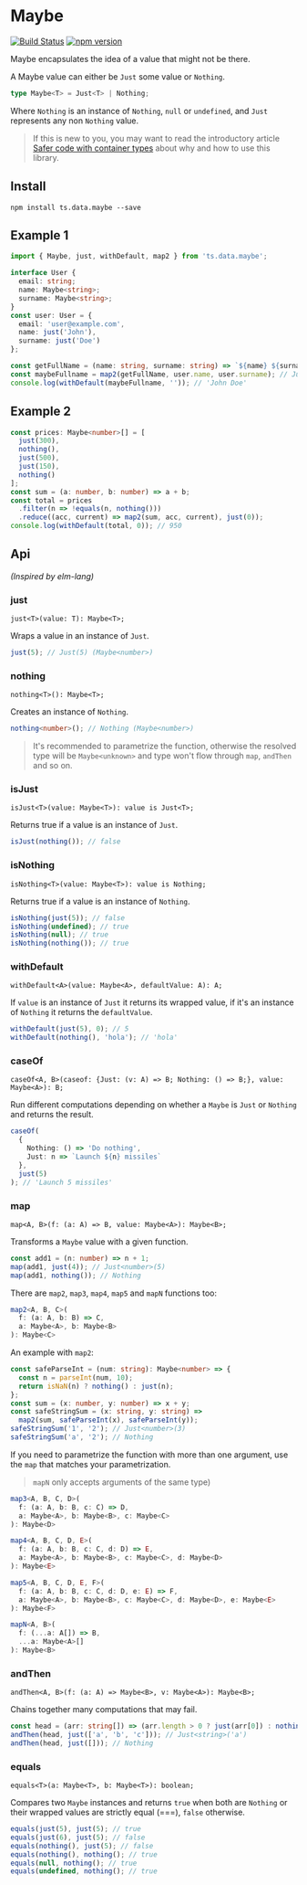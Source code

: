 # Maybe

[![Build Status](https://travis-ci.org/joanllenas/ts.data.maybe.svg?branch=master)](https://travis-ci.org/joanllenas/ts.data.maybe)
[![npm version](https://badge.fury.io/js/ts.data.maybe.svg)](https://badge.fury.io/js/ts.data.maybe)

Maybe encapsulates the idea of a value that might not be there.

A Maybe value can either be `Just` some value or `Nothing`.

```ts
type Maybe<T> = Just<T> | Nothing;
```

Where `Nothing` is an instance of `Nothing`, `null` or `undefined`, and `Just` represents any non `Nothing` value.

> If this is new to you, you may want to read the introductory article [Safer code with container types](https://blog.logrocket.com/safer-code-with-container-types-either-and-maybe/) about why and how to use this library.

## Install

```
npm install ts.data.maybe --save
```

## Example 1

```ts
import { Maybe, just, withDefault, map2 } from 'ts.data.maybe';

interface User {
  email: string;
  name: Maybe<string>;
  surname: Maybe<string>;
}
const user: User = {
  email: 'user@example.com',
  name: just('John'),
  surname: just('Doe')
};

const getFullName = (name: string, surname: string) => `${name} ${surname}`;
const maybeFullname = map2(getFullName, user.name, user.surname); // Just<string>('John Doe')
console.log(withDefault(maybeFullname, '')); // 'John Doe'
```

## Example 2

```ts
const prices: Maybe<number>[] = [
  just(300),
  nothing(),
  just(500),
  just(150),
  nothing()
];
const sum = (a: number, b: number) => a + b;
const total = prices
  .filter(n => !equals(n, nothing()))
  .reduce((acc, current) => map2(sum, acc, current), just(0));
console.log(withDefault(total, 0)); // 950
```

## Api

_(Inspired by elm-lang)_

### just

`just<T>(value: T): Maybe<T>;`

Wraps a value in an instance of `Just`.

```ts
just(5); // Just(5) (Maybe<number>)
```

### nothing

`nothing<T>(): Maybe<T>;`

Creates an instance of `Nothing`.

```ts
nothing<number>(); // Nothing (Maybe<number>)
```

> It's recommended to parametrize the function, otherwise the resolved type will be `Maybe<unknown>` and type won't flow through `map`, `andThen` and so on.

### isJust

`isJust<T>(value: Maybe<T>): value is Just<T>;`

Returns true if a value is an instance of `Just`.

```ts
isJust(nothing()); // false
```

### isNothing

`isNothing<T>(value: Maybe<T>): value is Nothing;`

Returns true if a value is an instance of `Nothing`.

```ts
isNothing(just(5)); // false
isNothing(undefined); // true
isNothing(null); // true
isNothing(nothing()); // true
```

### withDefault

`withDefault<A>(value: Maybe<A>, defaultValue: A): A;`

If `value` is an instance of `Just` it returns its wrapped value, if it's an instance of `Nothing` it returns the `defaultValue`.

```ts
withDefault(just(5), 0); // 5
withDefault(nothing(), 'hola'); // 'hola'
```

### caseOf

`caseOf<A, B>(caseof: {Just: (v: A) => B; Nothing: () => B;}, value: Maybe<A>): B;`

Run different computations depending on whether a `Maybe` is `Just` or `Nothing` and returns the result.

```ts
caseOf(
  {
    Nothing: () => 'Do nothing',
    Just: n => `Launch ${n} missiles`
  },
  just(5)
); // 'Launch 5 missiles'
```

### map

`map<A, B>(f: (a: A) => B, value: Maybe<A>): Maybe<B>;`

Transforms a `Maybe` value with a given function.

```ts
const add1 = (n: number) => n + 1;
map(add1, just(4)); // Just<number>(5)
map(add1, nothing()); // Nothing
```

There are `map2`, `map3`, `map4`, `map5` and `mapN` functions too:

```ts
map2<A, B, C>(
  f: (a: A, b: B) => C,
  a: Maybe<A>, b: Maybe<B>
): Maybe<C>
```

An example with `map2`:

```ts
const safeParseInt = (num: string): Maybe<number> => {
  const n = parseInt(num, 10);
  return isNaN(n) ? nothing() : just(n);
};
const sum = (x: number, y: number) => x + y;
const safeStringSum = (x: string, y: string) =>
  map2(sum, safeParseInt(x), safeParseInt(y));
safeStringSum('1', '2'); // Just<number>(3)
safeStringSum('a', '2'); // Nothing
```

If you need to parametrize the function with more than one argument, use the `map` that matches your parametrization.

> `mapN` only accepts arguments of the same type)

```ts
map3<A, B, C, D>(
  f: (a: A, b: B, c: C) => D,
  a: Maybe<A>, b: Maybe<B>, c: Maybe<C>
): Maybe<D>
```

```ts
map4<A, B, C, D, E>(
  f: (a: A, b: B, c: C, d: D) => E,
  a: Maybe<A>, b: Maybe<B>, c: Maybe<C>, d: Maybe<D>
): Maybe<E>
```

```ts
map5<A, B, C, D, E, F>(
  f: (a: A, b: B, c: C, d: D, e: E) => F,
  a: Maybe<A>, b: Maybe<B>, c: Maybe<C>, d: Maybe<D>, e: Maybe<E>
): Maybe<F>
```

```ts
mapN<A, B>(
  f: (...a: A[]) => B,
  ...a: Maybe<A>[]
): Maybe<B>
```

### andThen

`andThen<A, B>(f: (a: A) => Maybe<B>, v: Maybe<A>): Maybe<B>;`

Chains together many computations that may fail.

```ts
const head = (arr: string[]) => (arr.length > 0 ? just(arr[0]) : nothing());
andThen(head, just(['a', 'b', 'c'])); // Just<string>('a')
andThen(head, just([])); // Nothing
```

### equals

`equals<T>(a: Maybe<T>, b: Maybe<T>): boolean;`

Compares two `Maybe` instances and returns `true` when both are `Nothing` or their wrapped values are strictly equal (===), `false` otherwise.

```ts
equals(just(5), just(5); // true
equals(just(6), just(5); // false
equals(nothing(), just(5); // false
equals(nothing(), nothing(); // true
equals(null, nothing(); // true
equals(undefined, nothing(); // true
```

